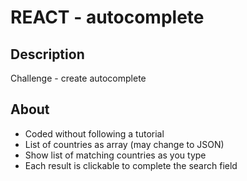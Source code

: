 # REACT - autocomplete

## Description

Challenge - create autocomplete

## About

- Coded without following a tutorial
- List of countries as array (may change to JSON)
- Show list of matching countries as you type
- Each result is clickable to complete the search field

#
